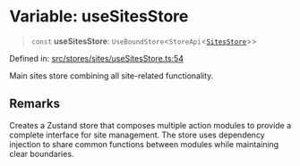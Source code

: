 # Variable: useSitesStore

> `const` **useSitesStore**: `UseBoundStore`\<`StoreApi`\<[`SitesStore`](../../types/type-aliases/SitesStore.md)\>\>

Defined in: [src/stores/sites/useSitesStore.ts:54](https://github.com/Nick2bad4u/Uptime-Watcher/blob/3cce0c3b352c8390536ca3c7399ece50a05faf18/src/stores/sites/useSitesStore.ts#L54)

Main sites store combining all site-related functionality.

## Remarks

Creates a Zustand store that composes multiple action modules to provide
a complete interface for site management. The store uses dependency injection
to share common functions between modules while maintaining clear boundaries.
